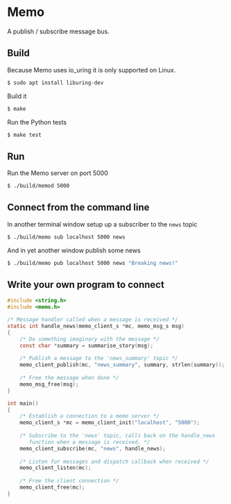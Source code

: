 # Memo

A publish / subscribe message bus.

## Build

Because Memo uses io_uring it is only supported on Linux.
```sh
$ sudo apt install liburing-dev
```

Build it
```sh
$ make
```

Run the Python tests
```sh
$ make test
```

## Run
Run the Memo server on port 5000
```sh
$ ./build/memod 5000
```

## Connect from the command line
In another terminal window setup up a subscriber to the `news` topic
```sh
$ ./build/memo sub localhost 5000 news
```

And in yet another window publish some news
```sh
$ ./build/memo pub localhost 5000 news "Breaking news!"
```

## Write your own program to connect
```C
#include <string.h>
#include <memo.h>

/* Message handler called when a message is received */
static int handle_news(memo_client_s *mc, memo_msg_s msg)
{
    /* Do something imaginary with the message */
    const char *summary = summarise_story(msg);
    
    /* Publish a message to the 'news_summary' topic */
    memo_client_publish(mc, "news_summary", summary, strlen(summary));
    
    /* Free the message when done */
    memo_msg_free(msg);
}

int main()
{
    /* Establish a connection to a memo server */
    memo_client_s *mc = memo_client_init("localhost", "5000");
    
    /* Subscribe to the 'news' topic, calls back on the handle_news
       function when a message is received. */
    memo_client_subscribe(mc, "news", handle_news);
    
    /* Listen for messages and dispatch callback when received */
    memo_client_listen(mc);
    
    /* Free the client connection */
    memo_client_free(mc);
}
```
